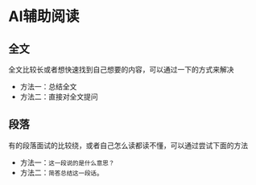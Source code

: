 # AI辅助阅读


## 全文
全文比较长或者想快速找到自己想要的内容，可以通过一下的方式来解决
- 方法一：总结全文
- 方法二：直接对全文提问

## 段落
有的段落面试的比较绕，或者自己怎么读都读不懂，可以通过尝试下面的方法
- 方法一：```这一段说的是什么意思？```
- 方法二：```简答总结这一段话```。
